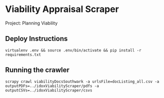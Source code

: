 # Viability Appraisal Scraper

Project: Planning Viability

## Deploy Instructions
`virtualenv .env && source .env/bin/activate && pip install -r requirements.txt`

## Running the crawler
`scrapy crawl viabilityDocsSouthwark -a urlsFile=docListing_all.csv -a outputPDFs=../idoxViabilityScraper/pdfs -a outputCSVs=../idoxViabilityScraper/csvs`